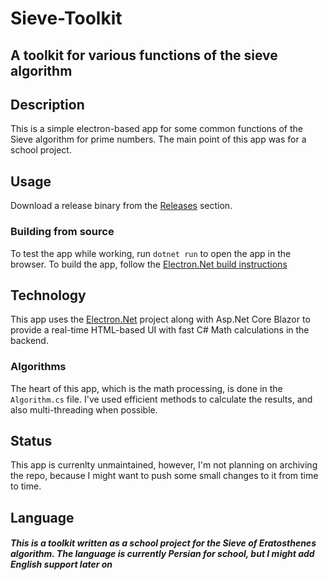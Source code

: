 # Sieve-Toolkit
## A toolkit for various functions of the sieve algorithm

## Description
This is a simple electron-based app for some common functions of the Sieve algorithm for prime numbers. The main point of this app was for a school project.

## Usage
Download a release binary from the [Releases](https://github.com/mahancoder/Sieve-Toolkit/releases/) section.
### Building from source
To test the app while working, run `dotnet run` to open the app in the browser. To build the app, follow the [Electron.Net build instructions](https://github.com/ElectronNET/Electron.NET#-build)

## Technology
This app uses the [Electron.Net](https://github.com/ElectronNET/Electron.NET) project along with Asp.Net Core Blazor to provide a real-time HTML-based UI with fast C# Math calculations in the backend.

### Algorithms
The heart of this app, which is the math processing, is done in the `Algorithm.cs` file. I've used efficient methods to calculate the results, and also multi-threading when possible.

## Status
This app is currenlty unmaintained, however, I'm not planning on archiving the repo, because I might want to push some small changes to it from time to time.

## Language

##### This is a toolkit written as a school project for the Sieve of Eratosthenes algorithm. The language is currently Persian for school, but I might add English support later on
